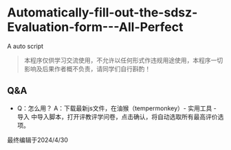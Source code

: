# Automatically-fill-out-the-sdsz-Evaluation-form---All-Perfect
A auto script
> 本程序仅供学习交流使用，不允许以任何形式作违规用途使用，本程序一切影响及后果作者概不负责，请同学们自行斟酌！
## Q&A
* Q：怎么用？
A：下载最新js文件，在油猴（tempermonkey）- 实用工具 - 导入 中导入脚本，打开评教评学问卷，点击确认，将自动选取所有最高评价选项。

最终编辑于2024/4/30
